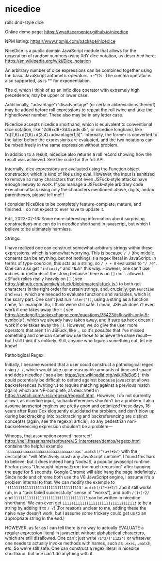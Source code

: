 # nicedice
rolls dnd-style dice

Online demo page: https://wyattscarpenter.github.io/nicedice

NPM listing: https://www.npmjs.com/package/nicedice

NiceDice is a public domain JavaScript module that allows for the generation of random numbers using XdY dice notation, as described here: https://en.wikipedia.org/wiki/Dice_notation

An arbitrary number of dice expressions can be combined together using the basic JavaScript arithmetic operators, +-*/%. The comma operator is also supported, as is ** for exponentiation.

The d, which I think of as an infix dice operator with extremely high precedence, may be upper or lower case.

Additionally, "advantage"/"disadvantage" (or certain abbreviations thereof) may be added before roll expressions to repeat the roll twice and take the higher/lower number. These also may be in any letter case.

Nicedice accepts nicedice shorthand, which is equivalent to conventional dice notation, like "2d6+d6+3d4+adv d5", or nicedice longhand, like "d(2,6)+d(1,6)+d(3,4)+advantage(1,5)". Internally, the former is converted to the latter before the expressions are evaluated, and the two notations can be mixed freely in the same expression without problem.

In addition to a result, nicedice also returns a roll record showing how the result was achieved. See the code for the full API.

Internally, dice expressions are evaluated using the Function object constructor, which is kind of like using eval. However, the input is sanitized to remove so many characters that not even JSFuck-style attacks have enough leeway to work. If you manage a JSFuck-style arbitrary code execution attack using only the characters mentioned above, digits, and/or parentheses, please tell me!!!

I consider NiceDice to be completely feature-complete, mature, and finished. I do not expect to ever have to update it.

Edit, 2023-02-13: Some more interesting information about surprising constructions one can do in nicedice shorthand in javascript, but which I believe to be ultimately harmless.

Strings:

I have realized one can construct somewhat-arbitrary strings within these expressions, which is somewhat worrying. This is because `/ /` (the middle contents can be anything, but not nothing) is a regex literal in JavaScript. In terms of type-coercion, this acts as a string, so `/ / + 0` evaluates to `"/ /0"`. One can also get `"infinity"` and `"NaN"` this way. However, one can't use indices or methods of the string because there is no `[]` nor `.` allowed. JSFuck relies really heavily on `[]` ( see https://github.com/aemkei/jsfuck/blob/master/jsfuck.js ) to both get characters in the right order for certain strings, and, crucially, get `Function` and `eval`, which are needed to evaluate functions and variables, which is the scary part. One can't just run `"alert"()`, using a string as a function name, for example. So, I think we're still safe. I mean, JSFuck doesn't even work if one takes away the `!` ( see https://codegolf.stackexchange.com/questions/75423/jsfk-with-only-5-symbols ), which we already have taken away, and it sure as heck doesn't work if one takes away the `[]`. However, we do give the user more operators that aren't in JSFuck, like `,`, so it's *possible* that I've missed something and one can somehow use those to achieve the same result—but I still think it's unlikely. Still, anyone who figures something out, let me know!

Pathological Regex:

Initially, I became worried that a user could construct a pathological regex using `/ /`, which would take up unreasonable amounts of time and space and ddos nicedice ( see also: https://en.wikipedia.org/wiki/ReDoS ); this could potentially be difficult to defend against because javascript allows backreferences (writing `\1` to require matching against a previous match again) which are NP-complete, as described in https://swtch.com/~rsc/regexp/regexp1.html. However, I do not currently allow `\` as nicedice input, so backreferences shouldn't be a problem. I also assume javascript engines are pretty good and optimized these days, 16 years after Russ Cox eloquently elucidated the problem, and don't blow up during backtracking (nb: backtracking and backreferencing are distinct concepts) (again, see the regexp1 article), so any pedestrian non-backreferencing expression shouldn't be a problem—

Whoops, that assumption proved incorrect! https://neil.fraser.name/software/JS-Interpreter/demos/regexp.html contains the helpful example `'aaaaaaaaaaaaaaaaaaaaaaaaaaaaaaaaac'.match(/^(a+)+b/)` with the description "will effectively crash any JavaScript runtime". I found this hard to believe, but it does indeed hang NodeJS, a popular javascript runtime. Firefox gives "Uncaught InternalError: too much recursion" after hanging the page for 5 seconds. Google Chrome will also hang the page indefinitely. Since node and chrome both use the V8 JavaScript engine, I assume it's a problem internal to that. We can modify the example to `'1111111111111111111111111111111113'.match(/(1+)+2/)` and it still works (uh, in a "task failed successfully" sense of "works"), and both `/(1+)+2/` and `1111111111111111111111111111111113` can be written in nicedice shorthand. We can even get `1111111111111111111111111111111113` to be a string by adding it to `/ /`! (For reasons unclear to me, adding these the naive way doesn't work, but I assume some trickery could get us to an appropriate string in the end.)

HOWEVER, as far as I can tell there is no way to actually EVALUATE a regular expression literal in javascript without alphabetical characters, which are still disallowed. One can't just write `/1*2/('1122')` or whatever, one needs to actually invoke methods with names, such as `.exec`, `.match`, etc. So we're still safe. One can construct a regex literal in nicedice shorthand, but one can't do anything with it.

